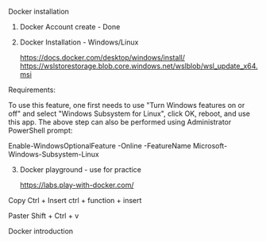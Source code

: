 Docker installation

1. Docker Account create - Done
2. Docker Installation - Windows/Linux

    https://docs.docker.com/desktop/windows/install/
    https://wslstorestorage.blob.core.windows.net/wslblob/wsl_update_x64.msi

Requirements:

To use this feature, one first needs to use "Turn Windows features on or off" and select "Windows Subsystem for Linux", click OK, reboot, and use this app.
The above step can also be performed using Administrator PowerShell prompt:

Enable-WindowsOptionalFeature -Online -FeatureName Microsoft-Windows-Subsystem-Linux

3. Docker playground - use for practice

   https://labs.play-with-docker.com/

Copy
Ctrl + Insert
ctrl + function + insert

Paster
 Shift + Ctrl + v

Docker introduction

